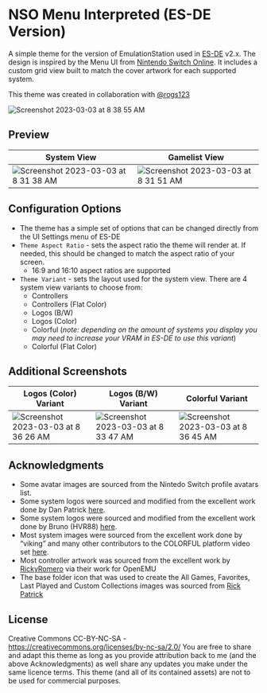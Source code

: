 # NSO Menu Interpreted (ES-DE Version)
A simple theme for the version of EmulationStation used in [ES-DE](https://es-de.org/) v2.x.  The design is inspired by the Menu UI from [Nintendo Switch Online](https://en.wikipedia.org/wiki/Nintendo_Switch_Online).  It includes a custom grid view built to match the cover artwork for each supported system.

This theme was created in collaboration with [@rogs123](https://github.com/rogs123)

![Screenshot 2023-03-03 at 8 38 55 AM](https://user-images.githubusercontent.com/1454947/222734709-30a4d26c-2b44-4162-8e2f-4d3a414c1ee3.png)

## **Preview**
| System View | Gamelist View |
|----|----|
| ![Screenshot 2023-03-03 at 8 31 38 AM](https://user-images.githubusercontent.com/1454947/222733121-975db30a-098c-4f77-aebd-f252ebe8c4cc.png) | ![Screenshot 2023-03-03 at 8 31 51 AM](https://user-images.githubusercontent.com/1454947/222733148-42d38a12-34d1-4063-8ecc-13d16c1e44d3.png) |

## **Configuration Options**
- The theme has a simple set of options that can be changed directly from the UI Settings menu of ES-DE 
- `Theme Aspect Ratio` - sets the aspect ratio the theme will render at. If needed, this should be changed to match the aspect ratio of your screen.
   - 16:9 and 16:10 aspect ratios are supported
- `Theme Variant` - sets the layout used for the system view.  There are 4 system view variants to choose from:
   - Controllers
   - Controllers (Flat Color)
   - Logos (B/W)
   - Logos (Color)
   - Colorful (*note: depending on the amount of systems you display you may need to increase your VRAM in ES-DE to use this variant*)
   - Colorful (Flat Color)
   
## Additional Screenshots
| Logos (Color) Variant | Logos (B/W) Variant | Colorful Variant |
|----|----|----|
| ![Screenshot 2023-03-03 at 8 36 26 AM](https://user-images.githubusercontent.com/1454947/222733915-222ed83b-a945-457b-8e53-b089e649377a.png) | ![Screenshot 2023-03-03 at 8 33 47 AM](https://user-images.githubusercontent.com/1454947/222733937-3ba10bd5-caef-427f-802a-e3a9f39cf09d.png) | ![Screenshot 2023-03-03 at 8 36 45 AM](https://user-images.githubusercontent.com/1454947/222733958-6583037f-4a6e-422e-b6fd-184d4ba8bd7a.png) |

## **Acknowledgments**
* Some avatar images are sourced from the Nintedo Switch profile avatars list.
* Some system logos were sourced and modified from the excellent work done by Dan Patrick [here](https://archive.org/details/console-logos-professionally-redrawn-plus-official-versions).
* Some system logos were sourced and modified from the excellent work done by Bruno (HVR88) [here](https://github.com/HVR88).
* Most system images were sourced from the excellent work done by “viking” and many other contributors to the COLORFUL platform video set [here](https://forums.launchbox-app.com/files/file/1958-colorful-platform-video-set/).
* Most controller artwork was sourced from the excellent work by [RickyRomero](https://dribbble.com/RickyRomero) via their work for OpenEMU
* The base folder icon that was used to create the All Games, Favorites, Last Played and Custom Collections images was sourced from [Rick Patrick](https://www.softicons.com/designers/rick-patrick)

## **License**
Creative Commons CC-BY-NC-SA - https://creativecommons.org/licenses/by-nc-sa/2.0/
You are free to share and adapt this theme as long as you provide attribution back to me (and the above Acknowledgments) as well share any updates you make under the same licence terms.  This theme (and all of its contained assets) are not to be used for commercial purposes.
